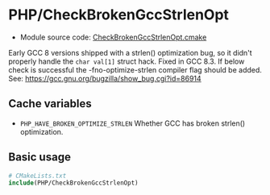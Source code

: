 <!-- This is auto-generated file. -->
# PHP/CheckBrokenGccStrlenOpt

* Module source code: [CheckBrokenGccStrlenOpt.cmake](https://github.com/petk/php-build-system/blob/master/cmake/cmake/modules/PHP/CheckBrokenGccStrlenOpt.cmake)

Early GCC 8 versions shipped with a strlen() optimization bug, so it didn't
properly handle the `char val[1]` struct hack. Fixed in GCC 8.3. If below check
is successful the -fno-optimize-strlen compiler flag should be added.
See: https://gcc.gnu.org/bugzilla/show_bug.cgi?id=86914

## Cache variables

* `PHP_HAVE_BROKEN_OPTIMIZE_STRLEN`
  Whether GCC has broken strlen() optimization.

## Basic usage

```cmake
# CMakeLists.txt
include(PHP/CheckBrokenGccStrlenOpt)
```
